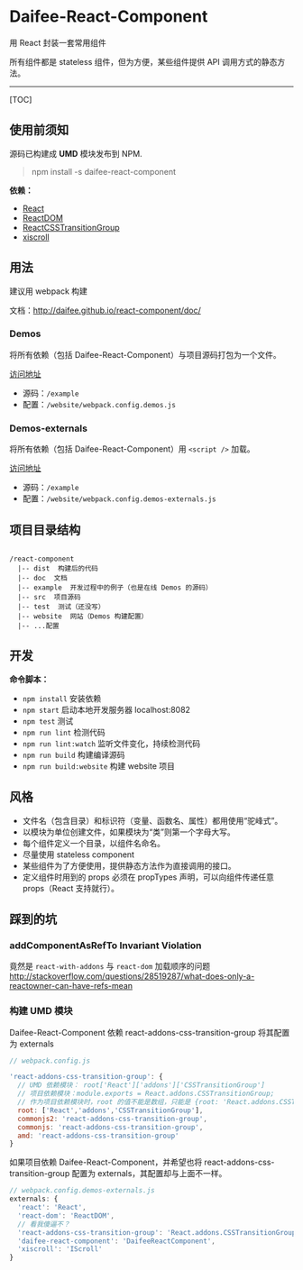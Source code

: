 # Daifee-React-Component

用 React 封装一套常用组件

所有组件都是 stateless 组件，但为方便，某些组件提供 API 调用方式的静态方法。

---

[TOC]

## 使用前须知

源码已构建成 **UMD** 模块发布到 NPM.

> npm install -s daifee-react-component


**依赖：**

* [React](https://www.npmjs.com/package/react)
* [ReactDOM](https://www.npmjs.com/package/react-dom)
* [ReactCSSTransitionGroup](https://www.npmjs.com/package/react-addons-css-transition-group)
* [xiscroll](https://www.npmjs.com/package/xiscroll)


## 用法

建议用 webpack 构建

文档：http://daifee.github.io/react-component/doc/

### Demos

将所有依赖（包括 Daifee-React-Component）与项目源码打包为一个文件。

[访问地址](http://daifee.github.io/react-component/website/demos/)

* 源码：`/example`
* 配置：`/website/webpack.config.demos.js`

### Demos-externals

将所有依赖（包括 Daifee-React-Component）用 `<script />` 加载。

[访问地址](http://daifee.github.io/react-component/website/demos-externals/)

* 源码：`/example`
* 配置：`/website/webpack.config.demos-externals.js`


## 项目目录结构

```text

/react-component
  |-- dist  构建后的代码
  |-- doc  文档
  |-- example  开发过程中的例子（也是在线 Demos 的源码）
  |-- src  项目源码
  |-- test  测试（还没写）
  |-- website  网站（Demos 构建配置）
  |-- ...配置

```

## 开发

**命令脚本：**

* `npm install` 安装依赖
* `npm start` 启动本地开发服务器 localhost:8082
* `npm test` 测试
* `npm run lint` 检测代码
* `npm run lint:watch` 监听文件变化，持续检测代码
* `npm run build` 构建编译源码
* `npm run build:website`  构建 website 项目

## 风格

* 文件名（包含目录）和标识符（变量、函数名、属性）都用使用“驼峰式”。
* 以模块为单位创建文件，如果模块为“类”则第一个字母大写。
* 每个组件定义一个目录，以组件名命名。
* 尽量使用 stateless component
* 某些组件为了方便使用，提供静态方法作为直接调用的接口。
* 定义组件时用到的 props 必须在 propTypes 声明，可以向组件传递任意 props（React 支持就行）。


## 踩到的坑


### addComponentAsRefTo Invariant Violation

竟然是 `react-with-addons` 与 `react-dom` 加载顺序的问题 http://stackoverflow.com/questions/28519287/what-does-only-a-reactowner-can-have-refs-mean


### 构建 UMD 模块

Daifee-React-Component 依赖 react-addons-css-transition-group 将其配置为 externals

```js
// webpack.config.js

'react-addons-css-transition-group': {
  // UMD 依赖模块： root['React']['addons']['CSSTransitionGroup']
  // 项目依赖模块：module.exports = React.addons.CSSTransitionGroup;
  // 作为项目依赖模块时，root 的值不能是数组，只能是 {root: 'React.addons.CSSTransitionGroup'}
  root: ['React','addons','CSSTransitionGroup'],
  commonjs2: 'react-addons-css-transition-group',
  commonjs: 'react-addons-css-transition-group',
  amd: 'react-addons-css-transition-group'
}
```


如果项目依赖 Daifee-React-Component，并希望也将 react-addons-css-transition-group 配置为 externals，其配置却与上面不一样。

```js
// webpack.config.demos-externals.js
externals: {
  'react': 'React',
  'react-dom': 'ReactDOM',
  // 看我傻逼不？
  'react-addons-css-transition-group': 'React.addons.CSSTransitionGroup',
  'daifee-react-component': 'DaifeeReactComponent',
  'xiscroll': 'IScroll'
}

```
